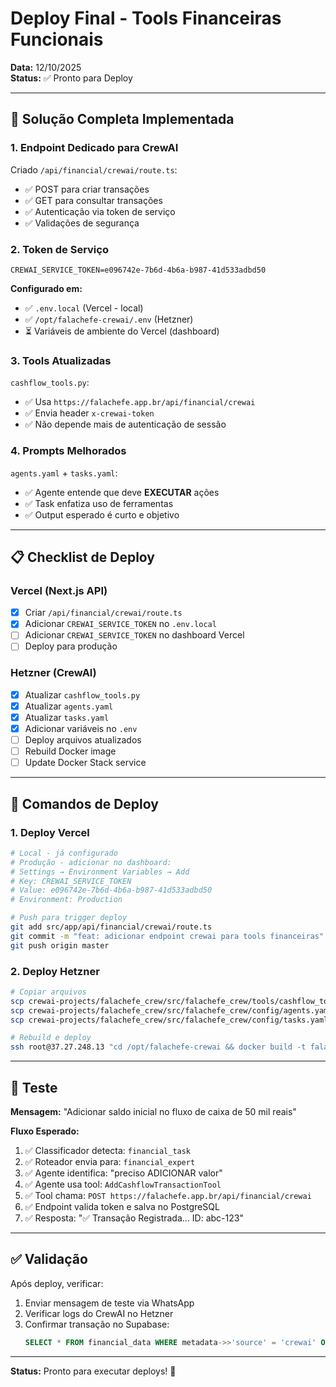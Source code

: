 # Deploy Final - Tools Financeiras Funcionais

**Data:** 12/10/2025  
**Status:** ✅ Pronto para Deploy

---

## 🎯 Solução Completa Implementada

### 1. **Endpoint Dedicado para CrewAI**
Criado `/api/financial/crewai/route.ts`:
- ✅ POST para criar transações
- ✅ GET para consultar transações
- ✅ Autenticação via token de serviço
- ✅ Validações de segurança

### 2. **Token de Serviço**
```
CREWAI_SERVICE_TOKEN=e096742e-7b6d-4b6a-b987-41d533adbd50
```

**Configurado em:**
- ✅ `.env.local` (Vercel - local)
- ✅ `/opt/falachefe-crewai/.env` (Hetzner)
- ⏳ Variáveis de ambiente do Vercel (dashboard)

### 3. **Tools Atualizadas**
`cashflow_tools.py`:
- ✅ Usa `https://falachefe.app.br/api/financial/crewai`
- ✅ Envia header `x-crewai-token`
- ✅ Não depende mais de autenticação de sessão

### 4. **Prompts Melhorados**
`agents.yaml` + `tasks.yaml`:
- ✅ Agente entende que deve **EXECUTAR** ações
- ✅ Task enfatiza uso de ferramentas
- ✅ Output esperado é curto e objetivo

---

## 📋 Checklist de Deploy

### Vercel (Next.js API)
- [x] Criar `/api/financial/crewai/route.ts`
- [x] Adicionar `CREWAI_SERVICE_TOKEN` no `.env.local`
- [ ] Adicionar `CREWAI_SERVICE_TOKEN` no dashboard Vercel
- [ ] Deploy para produção

### Hetzner (CrewAI)
- [x] Atualizar `cashflow_tools.py`
- [x] Atualizar `agents.yaml`
- [x] Atualizar `tasks.yaml`
- [x] Adicionar variáveis no `.env`
- [ ] Deploy arquivos atualizados
- [ ] Rebuild Docker image
- [ ] Update Docker Stack service

---

## 🚀 Comandos de Deploy

### 1. Deploy Vercel
```bash
# Local - já configurado
# Produção - adicionar no dashboard:
# Settings → Environment Variables → Add
# Key: CREWAI_SERVICE_TOKEN
# Value: e096742e-7b6d-4b6a-b987-41d533adbd50
# Environment: Production

# Push para trigger deploy
git add src/app/api/financial/crewai/route.ts
git commit -m "feat: adicionar endpoint crewai para tools financeiras"
git push origin master
```

### 2. Deploy Hetzner
```bash
# Copiar arquivos
scp crewai-projects/falachefe_crew/src/falachefe_crew/tools/cashflow_tools.py root@37.27.248.13:/opt/falachefe-crewai/src/falachefe_crew/tools/
scp crewai-projects/falachefe_crew/src/falachefe_crew/config/agents.yaml root@37.27.248.13:/opt/falachefe-crewai/src/falachefe_crew/config/
scp crewai-projects/falachefe_crew/src/falachefe_crew/config/tasks.yaml root@37.27.248.13:/opt/falachefe-crewai/src/falachefe_crew/config/

# Rebuild e deploy
ssh root@37.27.248.13 "cd /opt/falachefe-crewai && docker build -t falachefe-crewai:latest . && set -a && source .env && set +a && docker stack deploy -c docker-stack.yml falachefe"
```

---

## 🧪 Teste

**Mensagem:** "Adicionar saldo inicial no fluxo de caixa de 50 mil reais"

**Fluxo Esperado:**
1. ✅ Classificador detecta: `financial_task`
2. ✅ Roteador envia para: `financial_expert`
3. ✅ Agente identifica: "preciso ADICIONAR valor"
4. ✅ Agente usa tool: `AddCashflowTransactionTool`
5. ✅ Tool chama: `POST https://falachefe.app.br/api/financial/crewai`
6. ✅ Endpoint valida token e salva no PostgreSQL
7. ✅ Resposta: "✅ Transação Registrada... ID: abc-123"

---

## ✅ Validação

Após deploy, verificar:
1. Enviar mensagem de teste via WhatsApp
2. Verificar logs do CrewAI no Hetzner
3. Confirmar transação no Supabase:
   ```sql
   SELECT * FROM financial_data WHERE metadata->>'source' = 'crewai' ORDER BY created_at DESC LIMIT 1;
   ```

---

**Status:** Pronto para executar deploys! 🚀



